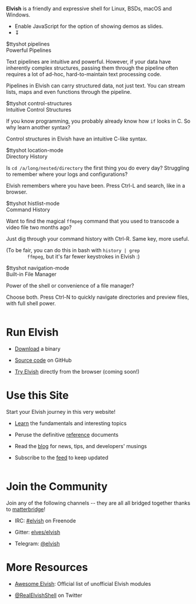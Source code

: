 **Elvish** is a friendly and expressive shell for Linux, BSDs, macOS and
Windows.

<ul id="demo-switcher">
  <li id="demo-js-warning">
    Enable JavaScript for the option of showing demos as slides.
  </li>
  <li id="demo-expander-li" class="no-display"><a id="demo-expander">↧</a></li>
</ul>

<div id="demo-window"> <div id="demo-container" class="expanded">
  <div class="demo-wrapper"> <div class="demo">
    <div class="demo-col left"><div class="demo-ttyshot">
      $ttyshot pipelines
    </div></div>
    <div class="demo-col right"> <div class="demo-description">
      <div class="demo-title">Powerful Pipelines</div>
      <p>
        Text pipelines are intuitive and powerful. However, if your data have
        inherently complex structures, passing them through the pipeline
        often requires a lot of ad-hoc, hard-to-maintain text processing code.
      </p>
      <p>
        Pipelines in Elvish can carry structured data, not just text. You can
        stream lists, maps and even functions through the pipeline.
      </p>
    </div> </div>
  </div> </div>

  <div class="demo-wrapper"> <div class="demo">
    <div class="demo-col left"><div class="demo-ttyshot">
      $ttyshot control-structures
    </div></div>
    <div class="demo-col right"> <div class="demo-description">
      <div class="demo-title">Intuitive Control Structures</div>
      <p>
        If you know programming, you probably already know how
        <code>if</code> looks in C. So why learn another syntax?
      </p>
      <p>
        Control structures in Elvish have an intuitive C-like syntax.
      </p>
    </div> </div>
  </div> </div>

  <div class="demo-wrapper"> <div class="demo">
    <div class="demo-col left"><div class="demo-ttyshot">
      $ttyshot location-mode
    </div></div>
    <div class="demo-col right"> <div class="demo-description">
      <div class="demo-title">Directory History</div>
      <p>
        Is <code>cd /a/long/nested/directory</code> the first thing you
        do every day? Struggling to remember where your logs and
        configurations?
      </p>
      <p>
        Elvish remembers where you have been. Press Ctrl-L and search, like in a
        browser.
      </p>
    </div> </div>
  </div> </div>

  <div class="demo-wrapper"> <div class="demo">
    <div class="demo-col left"><div class="demo-ttyshot">
      $ttyshot histlist-mode
    </div></div>
    <div class="demo-col right"> <div class="demo-description">
      <div class="demo-title">Command History</div>
      <p>
        Want to find the magical <code>ffmpeg</code> command that you used to
        transcode a video file two months ago?
      </p>
      <p>
        Just dig through your command history with Ctrl-R. Same key, more
        useful.
      </p>
      <p>
        (To be fair, you can do this in bash with <code>history | grep
        ffmpeg</code>, but it's far fewer keystrokes in Elvish :)
      </p>
    </div> </div>
  </div> </div>

  <div class="demo-wrapper"> <div class="demo">
    <div class="demo-col left"><div class="demo-ttyshot">
      $ttyshot navigation-mode
    </div></div>
    <div class="demo-col right"> <div class="demo-description">
      <div class="demo-title">Built-in File Manager</div>
      <p>
        Power of the shell or convenience of a file manager?
      </p>
      <p>
        Choose both. Press Ctrl-N to quickly navigate directories and preview
        files, with full shell power.
      </p>
    </div> </div>
  </div> </div>
</div> </div>

<div id="columns">

<div class="column">

# <i class="fas fa-running"></i> Run Elvish

*   [Download](download/) a binary

*   [Source code](https://github.com/elves/elvish) on GitHub

*   [Try Elvish](https://try.elv.sh) directly from the browser (coming soon!)

# <i class="fas fa-sitemap"></i> Use this Site

Start your Elvish journey in this very website!

*   [Learn](learn/) the fundamentals and interesting topics

*   Peruse the definitive [reference](ref/) documents

*   Read the [blog](blog/) for news, tips, and developers' musings

*   Subscribe to the [feed](feed.atom) to keep updated

</div>

<div class="column">

# <i class="fas fa-comments"></i> Join the Community

Join any of the following channels -- they are all all bridged together thanks
to [matterbridge](https://github.com/42wim/matterbridge)!

*   IRC: [#elvish](https://webchat.freenode.net/?channels=elvish) on Freenode

*   Gitter: [elves/elvish](https://gitter.im/elves/elvish)

*   Telegram: [@elvish](https://telegram.me/elvish)

# <i class="fas fa-external-link-alt"></i> More Resources

*   [Awesome Elvish](https://github.com/elves/awesome-elvish): Official list
    of unofficial Elvish modules

*   [@RealElvishShell](https://twitter.com/realelvishshell) on Twitter

</div>

</div>

<link href="assets/home.css" rel="stylesheet">
<script src="assets/home-demos.js"></script>

<script defer src="https://use.fontawesome.com/releases/v5.4.1/js/solid.js" integrity="sha384-agDKwSYPuGlC0wD14lKXXwb94jlUkbkoSugquwmKRKWv/nDXe1kApDS/gqUlRQmZ" crossorigin="anonymous"></script>
<script defer src="https://use.fontawesome.com/releases/v5.4.1/js/fontawesome.js" integrity="sha384-ISRc+776vRkDOTSbmnyoZFmwHy7hw2UR3KJpb4YtcfOyqUqhLGou8j5YmYnvQQJ4" crossorigin="anonymous"></script>
